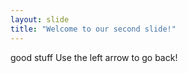 ```yaml
---
layout: slide
title: "Welcome to our second slide!"
---
```

good stuff
Use the left arrow to go back!

